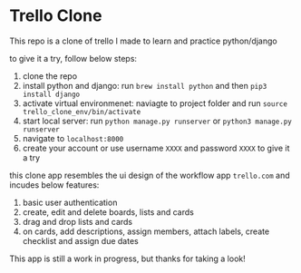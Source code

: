 # Trello Clone

This repo is a clone of trello I made to learn and practice python/django

to give it a try, follow below steps:

1. clone the repo
2. install python and django: run `brew install python` and then `pip3 install django`
3. activate virtual environmenet: naviagte to project folder and run `source trello_clone_env/bin/activate`
4. start local server: run `python manage.py runserver` or `python3 manage.py runserver`
5. navigate to `localhost:8000` 
6. create your account or use username `XXXX` and password `XXXX` to give it a try


this clone app resembles the ui design of the workflow app `trello.com` and incudes below features:
1. basic user authentication 
2. create, edit and delete boards, lists and cards
3. drag and drop lists and cards
4. on cards, add descriptions, assign members, attach labels, create checklist and assign due dates

This app is still a work in progress, but thanks for taking a look!